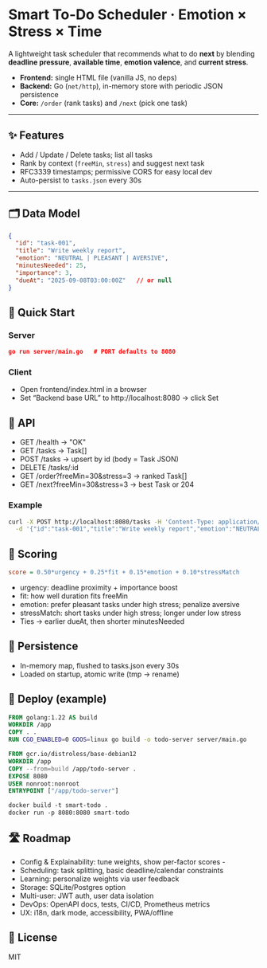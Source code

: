 # Smart To-Do Scheduler · Emotion × Stress × Time

A lightweight task scheduler that recommends what to do **next** by blending **deadline pressure**, **available time**, **emotion valence**, and **current stress**.

- **Frontend:** single HTML file (vanilla JS, no deps)
- **Backend:** Go (`net/http`), in-memory store with periodic JSON persistence
- **Core:** `/order` (rank tasks) and `/next` (pick one task)

---

## ✨ Features
- Add / Update / Delete tasks; list all tasks
- Rank by context (`freeMin`, `stress`) and suggest next task
- RFC3339 timestamps; permissive CORS for easy local dev
- Auto-persist to `tasks.json` every 30s

---

## 🗂 Data Model
```json
{
  "id": "task-001",
  "title": "Write weekly report",
  "emotion": "NEUTRAL | PLEASANT | AVERSIVE",
  "minutesNeeded": 25,
  "importance": 3,
  "dueAt": "2025-09-08T03:00:00Z"   // or null
}
```

## 🚀 Quick Start
### Server
```json
go run server/main.go   # PORT defaults to 8080
```
### Client

- Open frontend/index.html in a browser
- Set “Backend base URL” to http://localhost:8080 → click Set

## 🔌 API

- GET /health → "OK"
- GET /tasks → Task[]
- POST /tasks → upsert by id (body = Task JSON)
- DELETE /tasks/:id 
- GET /order?freeMin=30&stress=3 → ranked Task[]
- GET /next?freeMin=30&stress=3 → best Task or 204

### Example

```bash
curl -X POST http://localhost:8080/tasks -H 'Content-Type: application/json' \
  -d '{"id":"task-001","title":"Write weekly report","emotion":"NEUTRAL","minutesNeeded":25,"importance":3,"dueAt":"2025-09-08T03:00:00Z"}'
```

## 🧠 Scoring
```ini 
score = 0.50*urgency + 0.25*fit + 0.15*emotion + 0.10*stressMatch
```

- urgency: deadline proximity + importance boost 
- fit: how well duration fits freeMin 
- emotion: prefer pleasant tasks under high stress; penalize aversive 
- stressMatch: short tasks under high stress; longer under low stress 
- Ties → earlier dueAt, then shorter minutesNeeded

## 💾 Persistence
- In-memory map, flushed to tasks.json every 30s 
- Loaded on startup, atomic write (tmp → rename)

## 🐳 Deploy (example)
```dockerfile
FROM golang:1.22 AS build
WORKDIR /app
COPY . .
RUN CGO_ENABLED=0 GOOS=linux go build -o todo-server server/main.go

FROM gcr.io/distroless/base-debian12
WORKDIR /app
COPY --from=build /app/todo-server .
EXPOSE 8080
USER nonroot:nonroot
ENTRYPOINT ["/app/todo-server"]

docker build -t smart-todo .
docker run -p 8080:8080 smart-todo
```

## 🛣 Roadmap
- Config & Explainability: tune weights, show per-factor scores - 
- Scheduling: task splitting, basic deadline/calendar constraints 
- Learning: personalize weights via user feedback 
- Storage: SQLite/Postgres option 
- Multi-user: JWT auth, user data isolation 
- DevOps: OpenAPI docs, tests, CI/CD, Prometheus metrics 
- UX: i18n, dark mode, accessibility, PWA/offline

## 📜 License
MIT
